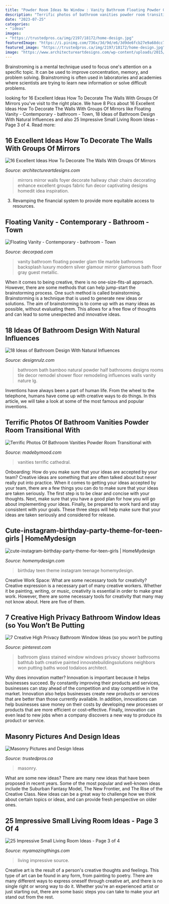 ```yaml
---
title: "Powder Room Ideas No Window : Vanity Bathroom Floating Powder Glam Tile Marble Bathrooms Backsplash Luxury Modern Silver Glamour Mirror Glamorous Bath Floor Gray Guest Metallic"
description: "Terrific photos of bathroom vanities powder room transitional with"
date: "2023-07-25"
categories:
- "ideas"
images:
- "https://trustedpros.ca/img/2197/18172/home-design.jpg"
featuredImage: "https://i.pinimg.com/736x/3d/9d/e6/3d9de6fcb27e9a68dcc708b7e8fe00f5.jpg"
featured_image: "https://trustedpros.ca/img/2197/18172/home-design.jpg"
image: "https://www.architectureartdesigns.com/wp-content/uploads/2015/11/1418.jpg"
---
```



Brainstroming is a mental technique used to focus one's attention on a specific topic. It can be used to improve concentration, memory, and problem solving. Brainstroming is often used in laboratories and academies where scientists are trying to learn new information or solve difficult problems.

	

		
looking for 16 Excellent Ideas How To Decorate The Walls With Groups Of Mirrors you've visit to the right place. We have 8 Pics about 16 Excellent Ideas How To Decorate The Walls With Groups Of Mirrors like Floating Vanity - Contemporary - bathroom - Town, 18 Ideas of Bathroom Design With Natural Influences and also 25 Impressive Small Living Room Ideas - Page 3 of 4. Read more:
		
    
## 16 Excellent Ideas How To Decorate The Walls With Groups Of Mirrors

<img loading=lazy src="https://www.architectureartdesigns.com/wp-content/uploads/2015/11/1418.jpg" onerror="this.onerror=null;this.src='https://tse3.mm.bing.net/th?id=OIP.jKcyrNXEQiSxIrlsa8C3OwHaK-&amp;pid=15.1';" alt="16 Excellent Ideas How To Decorate The Walls With Groups Of Mirrors">

_Source: architectureartdesigns.com_

>mirrors mirror walls foyer decorate hallway chair chairs decorating enhance excellent groups fabric fun decor captivating designs homedit idea inspiration. 

	

3. Revamping the financial system to provide more equitable access to resources. 

    
## Floating Vanity - Contemporary - Bathroom - Town

<img loading=lazy src="https://cdn.decorpad.com/photos/2012/07/24/596301c45b6a.jpeg" onerror="this.onerror=null;this.src='https://tse1.mm.bing.net/th?id=OIP.Ky0y06f43JNSwDpDgbOvpAHaLE&amp;pid=15.1';" alt="Floating Vanity - Contemporary - bathroom - Town">

_Source: decorpad.com_

>vanity bathroom floating powder glam tile marble bathrooms backsplash luxury modern silver glamour mirror glamorous bath floor gray guest metallic. 

	

When it comes to being creative, there is no one-size-fits-all approach. However, there are some methods that can help jump-start the brainstorming process. One such method is called brainstorming. Brainstorming is a technique that is used to generate new ideas or solutions. The aim of brainstorming is to come up with as many ideas as possible, without evaluating them. This allows for a free flow of thoughts and can lead to some unexpected and innovative ideas.

    
## 18 Ideas Of Bathroom Design With Natural Influences

<img loading=lazy src="http://cdn.designrulz.com/wp-content/uploads/2012/10/RX-HGRM-DL_bamboo-wall-bath_s3x4_lg.jpg" onerror="this.onerror=null;this.src='https://tse2.mm.bing.net/th?id=OIP.DiYKkc_OeKtKu5ScSA5TegHaJ4&amp;pid=15.1';" alt="18 Ideas of Bathroom Design With Natural Influences">

_Source: designrulz.com_

>bathroom bath bamboo natural powder half bathrooms designs rooms tile decor remodel shower floor remodeling influences walls vanity nature lg. 

	

Inventions have always been a part of human life. From the wheel to the telephone, humans have come up with creative ways to do things. In this article, we will take a look at some of the most famous and popular inventions.

    
## Terrific Photos Of Bathroom Vanities Powder Room Transitional With

<img loading=lazy src="https://madebymood.com/wp-content/uploads/2019/10/Terrific-Photos-Of-Bathroom-Vanities-Powder-Room-Transitional-With-Gray-Bathroom-Vanity-And-Grey-Vanity-Black-Walls-Elegant-Powder-Room-Gray-Bathroom.jpg" onerror="this.onerror=null;this.src='https://tse3.mm.bing.net/th?id=OIP.b0XnX59mNEs0wdJwxeX8jQAAAA&amp;pid=15.1';" alt="Terrific Photos Of Bathroom Vanities Powder Room Transitional with">

_Source: madebymood.com_

>vanities terrific cathedral. 

	

Onboarding: How do you make sure that your ideas are accepted by your team?
Creative ideas are something that are often talked about but never really put into practice. When it comes to getting your ideas accepted by your team, there are a few things you can do to make sure that your ideas are taken seriously. The first step is to be clear and concise with your thoughts. Next, make sure that you have a good plan for how you will go about implementing your ideas. Finally, be prepared to work hard and stay consistent with your goals. These three steps will help make sure that your ideas are taken seriously and considered for release.

    
## Cute-instagram-birthday-party-theme-for-teen-girls | HomeMydesign

<img loading=lazy src="https://homemydesign.com/wp-content/uploads/2015/11/cute-instagram-birthday-party-theme-for-teen-girls.jpg" onerror="this.onerror=null;this.src='https://tse2.mm.bing.net/th?id=OIP.JV9SGIrHNixta_s7gQuOLAHaLD&amp;pid=15.1';" alt="cute-instagram-birthday-party-theme-for-teen-girls | HomeMydesign">

_Source: homemydesign.com_

>birthday teen theme instagram teenage homemydesign. 

	

Creative Work Space: What are some necessary tools for creativity?
Creative expression is a necessary part of many creative workers. Whether it be painting, writing, or music, creativity is essential in order to make great work. However, there are some necessary tools for creativity that many may not know about. Here are five of them.

    
## 7 Creative High Privacy Bathroom Window Ideas (so You Won’t Be Putting

<img loading=lazy src="https://i.pinimg.com/736x/3d/9d/e6/3d9de6fcb27e9a68dcc708b7e8fe00f5.jpg" onerror="this.onerror=null;this.src='https://tse2.mm.bing.net/th?id=OIP.7rcpC8ah2mGZa9Zsy4ERrwHaKI&amp;pid=15.1';" alt="7 Creative High Privacy Bathroom Window Ideas (so you won’t be putting">

_Source: pinterest.com_

>bathroom glass stained window windows privacy shower bathrooms bathtub bath creative painted innovatebuildingsolutions neighbors won putting baths wood todaloos architect. 

	

Why does innovation matter?
Innovation is important because it helps businesses succeed. By constantly improving their products and services, businesses can stay ahead of the competition and stay competitive in the market. Innovation also helps businesses create new products or services that are better than those currently available. In addition, innovations can help businesses save money on their costs by developing new processes or products that are more efficient or cost-effective. Finally, innovation can even lead to new jobs when a company discovers a new way to produce its product or service.

    
## Masonry Pictures And Design Ideas

<img loading=lazy src="https://trustedpros.ca/img/2197/18172/home-design.jpg" onerror="this.onerror=null;this.src='https://tse1.mm.bing.net/th?id=OIP.2hfTO1JHDBHY7-9RBpSTpAHaJ3&amp;pid=15.1';" alt="Masonry Pictures and Design Ideas">

_Source: trustedpros.ca_

>masonry. 

	

What are some new ideas?
There are many new ideas that have been proposed in recent years. Some of the most popular and well-known ideas include the Suburban Fantasy Model, The New Frontier, and The Rise of the Creative Class. New ideas can be a great way to challenge how we think about certain topics or ideas, and can provide fresh perspective on older ones.

    
## 25 Impressive Small Living Room Ideas - Page 3 Of 4

<img loading=lazy src="https://myamazingthings.com/wp-content/uploads/2016/11/living-room-1.jpg" onerror="this.onerror=null;this.src='https://tse4.mm.bing.net/th?id=OIP.RFbUpR04tt9MLCG-cwsaXQHaGa&amp;pid=15.1';" alt="25 Impressive Small Living Room Ideas - Page 3 of 4">

_Source: myamazingthings.com_

>living impressive source. 

	

Creative art is the result of a person's creative thoughts and feelings. This type of art can be found in any form, from painting to poetry. There are many different ways to express oneself through creative art, and there is no single right or wrong way to do it. Whether you're an experienced artist or just starting out, there are some basic steps you can take to make your art stand out from the rest.

